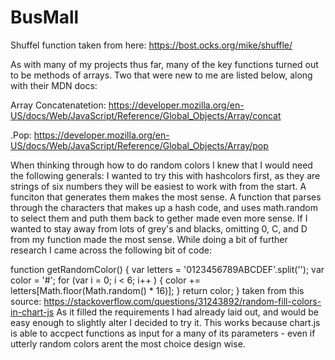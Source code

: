 # BusMall
Shuffel function taken from here: https://bost.ocks.org/mike/shuffle/ 


As with many of my projects thus far, many of the key functions turned out to be methods of arrays. Two that were new to me are listed below, along with their MDN docs: 

Array Concatenatetion: https://developer.mozilla.org/en-US/docs/Web/JavaScript/Reference/Global_Objects/Array/concat

.Pop: https://developer.mozilla.org/en-US/docs/Web/JavaScript/Reference/Global_Objects/Array/pop

When thinking through how to do random colors I knew that I would need the following generals: 
  I wanted to try this with hashcolors first, as they are strings of six numbers they will be easiest to work with from the start. 
  A funciton that generates them makes the most sense. 
  A function that parses through the characters that makes up a hash code, and uses math.random to select them and puth them back to gether made even more sense. 
  If I wanted to stay away from lots of grey's and blacks, omitting 0, C, and D from my function made the most sense. 
While doing a bit of further research I came across the following bit of code: 

  function getRandomColor() {
            var letters = '0123456789ABCDEF'.split('');
            var color = '#';
            for (var i = 0; i < 6; i++ ) {
                color += letters[Math.floor(Math.random() * 16)];
            }
            return color;
                }
taken from this source: https://stackoverflow.com/questions/31243892/random-fill-colors-in-chart-js 
As it filled the requirements I had already laid out, and would be easy enough to slightly alter I decided to try it. This works because chart.js is able to accpect functions as input for a many of its parameters - even if utterly random colors arent the most choice design wise. 